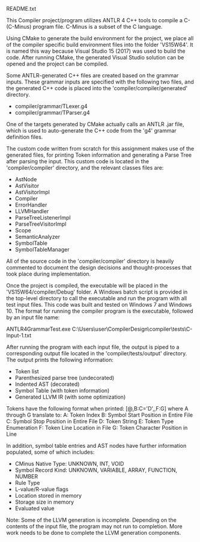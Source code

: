 README.txt

This Compiler project/program utilizes ANTLR 4 C++ tools to compile a C- (C-Minus) 
program file. C-Minus is a subset of the C language.


Using CMake to generate the build environment for the project, we place all of the compiler
specific build environment files into the folder 'VS15W64'. It is named this way because Visual
Studio 15 (2017) was used to build the code. After running CMake, the generated Visual Studio solution
can be opened and the project can be compiled. 

Some ANTLR-generated C++ files are created based on the grammar inputs. These grammar inputs
are specified with the following two files, and the generated C++ code is placed into the
'compiler/compiler/generated' directory.

 - compiler/grammar/TLexer.g4
 - compiler/grammar/TParser.g4
 
One of the targets generated by CMake actually calls 
an ANTLR .jar file, which is used to auto-generate the C++ code from the 'g4' grammar definition files. 

The custom code written from scratch for this assignment makes use of the generated files, for
printing Token information and generating a Parse Tree after parsing the input. This custom
code is located in the 'compiler/compiler' directory, and the relevant classes files are:

 - AstNode
 - AstVisitor
 - AstVisitorImpl
 - Compiler
 - ErrorHandler
 - LLVMHandler
 - ParseTreeListenerImpl
 - ParseTreeVisitorImpl
 - Scope
 - SemanticAnalyzer
 - SymbolTable
 - SymbolTableManager
 
All of the source code in the 'compiler/compiler' directory is heavily commented to document the 
design decisions and thought-processes that took place during implementation.

Once the project is compiled, the executable will be placed in the 'VS15W64/compiler/Debug' folder. A
Windows batch script is provided in the top-level directory to call the executable and run 
the program with all test input files. This code was built and tested on Windows 7 and Windows 10.
The format for running the compiler program is the executable, followed by an input file name:

ANTLR4GrammarTest.exe C:\Users\user\CompilerDesign\compiler\tests\C-Input-1.txt

After running the program with each input file, the output is piped to a corresponding output
file located in the 'compiler/tests/output' directory. The output prints the following information:

 - Token list
 - Parenthesized parse tree (undecorated)
 - Indented AST (decorated)
 - Symbol Table (with token information)
 - Generated LLVM IR (with some optimization)
 
Tokens have the following format when printed: [@<A>,B:C='D',<E>,F:G]
where A through G translate to:
A: Token Index
B: Symbol Start Position in Entire File
C: Symbol Stop Position in Entire File
D: Token String
E: Token Type Enumeration
F: Token Line Location in File
G: Token Character Position in Line

In addition, symbol table entries and AST nodes have further information populated, some of 
which includes:
 - CMinus Native Type: UNKNOWN, INT, VOID
 - Symbol Record Kind: UNKNOWN, VARIABLE, ARRAY, FUNCTION, NUMBER
 - Rule Type
 - L-value/R-value flags
 - Location stored in memory
 - Storage size in memory
 - Evaluated value

Note: Some of the LLVM generation is incomplete. Depending on the contents of the input
file, the program may not run to completion. More work needs to be done to complete 
the LLVM generation components.







